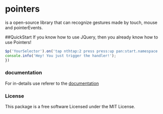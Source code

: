 # pointers
is a open-source library that can recognize gestures made by touch, mouse and pointerEvents.

##QuickStart
If you know how to use JQuery, then you already know how to use Pointers!

```javascript
$p('YourSelector').on('tap nthtap:2 press press:up pan:start.namespace pan:end.namespace pan.namespace',function(){
console.info('Hey! You just trigger the handler!');
})
```

### documentation
For in-details use referer to the [documentation](https://pointers.readthedocs.io/en/latest/)

### License
This package is a free software Licensed under the MIT License.
